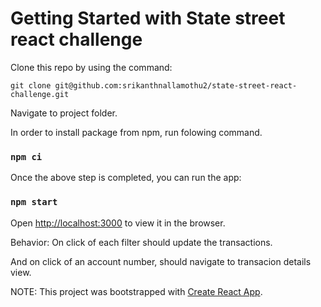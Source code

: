 # Getting Started with State street react challenge

Clone this repo by using the command:

`git clone git@github.com:srikanthnallamothu2/state-street-react-challenge.git`

Navigate to project folder.

In order to install package from npm, run folowing command.

### `npm ci`

Once the above step is completed, you can run the app:

### `npm start`

Open [http://localhost:3000](http://localhost:3000) to view it in the browser.

Behavior:
On click of each filter should update the transactions.

And on click of an account number, should navigate to transacion details view.

NOTE:
This project was bootstrapped with [Create React App](https://github.com/facebook/create-react-app).
